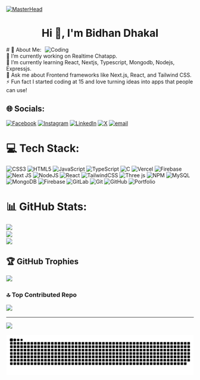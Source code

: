 [![MasterHead](https://firebasestorage.googleapis.com/v0/b/flexi-coding.appspot.com/o/dempgi7-520f8d5f-63d4-4453-8822-dbc149ae27f8.gif?alt=media&token=91c0c7b2-93c3-4029-b011-1a8703c5730d)](https://rishavchanda.io)
<h1 align="center">Hi 👋, I'm Bidhan Dhakal</h1>
<img align="right" alt="Coding" width="400" src="https://cdn.dribbble.com/users/1162077/screenshots/3848914/programmer.gif">
# 💫 About Me:
🔭 I’m currently working on Realtime Chatapp.<br>🌱 I’m currently learning React, Nextjs, Typescript, Mongodb, Nodejs, Expressjs.<br>💬 Ask me about Frontend frameworks like Next.js, React, and Tailwind CSS.  <br>⚡ Fun fact  I started coding at 15 and love turning ideas into apps that people can use!


## 🌐 Socials:
[![Facebook](https://img.shields.io/badge/Facebook-%231877F2.svg?logo=Facebook&logoColor=white)](https://facebook.com/bidhandhakal365) [![Instagram](https://img.shields.io/badge/Instagram-%23E4405F.svg?logo=Instagram&logoColor=white)](https://instagram.com/bidhandhakal365) [![LinkedIn](https://img.shields.io/badge/LinkedIn-%230077B5.svg?logo=linkedin&logoColor=white)](https://linkedin.com/in/bidhandhakal365) [![X](https://img.shields.io/badge/X-black.svg?logo=X&logoColor=white)](https://x.com/@bidxu51334) [![email](https://img.shields.io/badge/Email-D14836?logo=gmail&logoColor=white)](mailto:bidhandhakal365@gmail.com) 

# 💻 Tech Stack:
![CSS3](https://img.shields.io/badge/css3-%231572B6.svg?style=for-the-badge&logo=css3&logoColor=white) ![HTML5](https://img.shields.io/badge/html5-%23E34F26.svg?style=for-the-badge&logo=html5&logoColor=white) ![JavaScript](https://img.shields.io/badge/javascript-%23323330.svg?style=for-the-badge&logo=javascript&logoColor=%23F7DF1E) ![TypeScript](https://img.shields.io/badge/typescript-%23007ACC.svg?style=for-the-badge&logo=typescript&logoColor=white) ![C](https://img.shields.io/badge/c-%2300599C.svg?style=for-the-badge&logo=c&logoColor=white) ![Vercel](https://img.shields.io/badge/vercel-%23000000.svg?style=for-the-badge&logo=vercel&logoColor=white) ![Firebase](https://img.shields.io/badge/firebase-%23039BE5.svg?style=for-the-badge&logo=firebase) ![Next JS](https://img.shields.io/badge/Next-black?style=for-the-badge&logo=next.js&logoColor=white) ![NodeJS](https://img.shields.io/badge/node.js-6DA55F?style=for-the-badge&logo=node.js&logoColor=white) ![React](https://img.shields.io/badge/react-%2320232a.svg?style=for-the-badge&logo=react&logoColor=%2361DAFB) ![TailwindCSS](https://img.shields.io/badge/tailwindcss-%2338B2AC.svg?style=for-the-badge&logo=tailwind-css&logoColor=white) ![Three js](https://img.shields.io/badge/threejs-black?style=for-the-badge&logo=three.js&logoColor=white) ![NPM](https://img.shields.io/badge/NPM-%23CB3837.svg?style=for-the-badge&logo=npm&logoColor=white) ![MySQL](https://img.shields.io/badge/mysql-4479A1.svg?style=for-the-badge&logo=mysql&logoColor=white) ![MongoDB](https://img.shields.io/badge/MongoDB-%234ea94b.svg?style=for-the-badge&logo=mongodb&logoColor=white) ![Firebase](https://img.shields.io/badge/firebase-a08021?style=for-the-badge&logo=firebase&logoColor=ffcd34) ![GitLab](https://img.shields.io/badge/gitlab-%23181717.svg?style=for-the-badge&logo=gitlab&logoColor=white) ![Git](https://img.shields.io/badge/git-%23F05033.svg?style=for-the-badge&logo=git&logoColor=white) ![GitHub](https://img.shields.io/badge/github-%23121011.svg?style=for-the-badge&logo=github&logoColor=white) ![Portfolio](https://img.shields.io/badge/Portfolio-%23000000.svg?style=for-the-badge&logo=firefox&logoColor=#FF7139)

# 📊 GitHub Stats:
![](https://github-readme-stats.vercel.app/api?username=bidhandhakal&theme=dark&hide_border=false&include_all_commits=false&count_private=false)<br/>
![](https://nirzak-streak-stats.vercel.app/?user=bidhandhakal&theme=dark&hide_border=false)<br/>
![](https://github-readme-stats.vercel.app/api/top-langs/?username=bidhandhakal&theme=dark&hide_border=false&include_all_commits=false&count_private=false&layout=compact)

## 🏆 GitHub Trophies
![](https://github-profile-trophy.vercel.app/?username=bidhandhakal&theme=dracula&no-frame=false&no-bg=true&margin-w=4)


### 🔝 Top Contributed Repo
![](https://github-contributor-stats.vercel.app/api?username=bidhandhakal&limit=5&theme=dark&combine_all_yearly_contributions=true)

---
[![](https://visitcount.itsvg.in/api?id=bidhandhakal&icon=4&color=0)](https://visitcount.itsvg.in)



<!-- Proudly created with GPRM ( https://gprm.itsvg.in ) -->
<picture>
  <source media="(prefers-color-scheme: dark)" srcset="https://raw.githubusercontent.com/bidhandhakal/bidhandhakal/output/github-snake-dark.svg" />
  <source media="(prefers-color-scheme: light)" srcset="https://raw.githubusercontent.com/bidhandhakal/bidhandhakal/output/github-snake.svg" />
  <img alt="github-snake" src="https://raw.githubusercontent.com/bidhandhakal/bidhandhakal/output/github-snake.svg" />
</picture>
